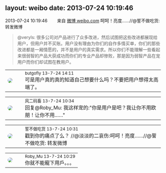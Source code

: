 layout: weibo
date: 2013-07-24 10:19:46
---
<meta name="referrer" content="no-referrer" />

2013-07-24 10:19:46  &nbsp;&nbsp;&nbsp;&nbsp;&nbsp;&nbsp; 来自 <a href="http://weibo.com/" rel="nofollow">微博 weibo.com</a>
呵呵！亮度……//@誓不做吃货: 转发微博
>  @veryls: 很多公司对产品进行了众多改进，然后试图把这些改进都展现给用户，但用户并不买账。用户没有理由为你们的自作多情买单，你们的那些改进都是一厢情愿的，并不是用户的真实需求。所以你们不能理解一些看起来很弱智的产品大获成功而你们的专业产品却惨败，那是因为弱智产品在宠用户而你们却试图在教用户。 ​​​

<table style="width: 100%;">
  <tr>
    <td style="width: 40px;"><img style="border-radius:50%" src="https://tva3.sinaimg.cn/crop.0.0.180.180.50/547e459fjw1e8qgp5bmzyj2050050aa8.jpg?KID=imgbed,tva&Expires=1624464144&ssig=bNxsLJYA1I"></td>
    <td colspan="2"><small>butgofly 13-7-24 14:11</small><br/>可是用户真的真的知道自己想要什么吗？不要把用户想得太高端了。</td>
  </tr>
</table>

<table style="width: 100%;">
  <tr>
    <td style="width: 40px;"><img style="border-radius:50%" src="https://tva3.sinaimg.cn/crop.0.0.639.639.50/6d2a6003jw8f3idy69w2gj20hs0hrt9g.jpg?KID=imgbed,tva&Expires=1624464144&ssig=B4GU8Bxibr"></td>
    <td colspan="2"><small>风二码畜 13-7-24 10:34</small><br/>回复@Roby_Mu: 我这样宠的:"你是用户是吧？我让你不用欧朋！让你不用……"</td>
  </tr>
</table>

<table style="width: 100%;">
  <tr>
    <td style="width: 40px;"><img style="border-radius:50%" src="https://tva1.sinaimg.cn/crop.0.0.640.640.50/86f7338fjw8edkav0whx0j20hs0hswfv.jpg?KID=imgbed,tva&Expires=1624464144&ssig=A8B1ngWHSd"></td>
    <td colspan="2"><small>誓不做吃货 13-7-24 10:31</small><br/>戳到你的痛点了么？ //@淡淡的二哀伤:呵呵！亮度……//@誓不做吃货: 转发微博</td>
  </tr>
</table>

<table style="width: 100%;">
  <tr>
    <td style="width: 40px;"><img style="border-radius:50%" src="https://tva2.sinaimg.cn/crop.0.0.180.180.50/81fd9f09jw1e8qgp5bmzyj2050050aa8.jpg?KID=imgbed,tva&Expires=1624464144&ssig=Yt2RAMfM%2B0"></td>
    <td colspan="2"><small>Roby_Mu 13-7-24 10:29</small><br/>你就不能寵下用戶。。。</td>
  </tr>
</table>
